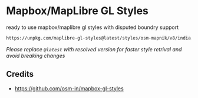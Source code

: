 # Mapbox/MapLibre GL Styles

ready to use mapbox/maplibre gl styles with disputed boundry support

```txt
https://unpkg.com/maplibre-gl-styles@latest/styles/osm-mapnik/v8/india.json
```

*Please replace `@latest` with resolved version for faster style retrival and avoid breaking changes*

## Credits

- https://github.com/osm-in/mapbox-gl-styles